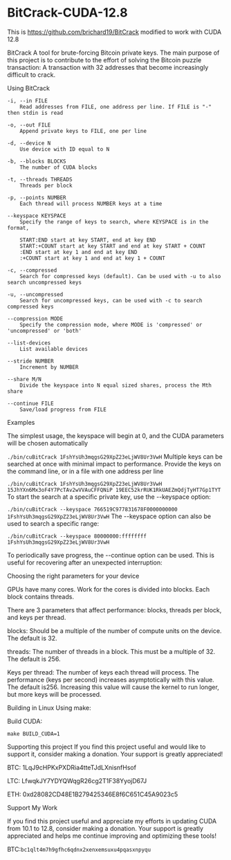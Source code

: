 # BitCrack-CUDA-12.8
This is https://github.com/brichard19/BitCrack modified to work with CUDA 12.8


BitCrack
A tool for brute-forcing Bitcoin private keys. The main purpose of this project is to contribute to the effort of solving the Bitcoin puzzle transaction: A transaction with 32 addresses that become increasingly difficult to crack.


Using BitCrack
```
-i, --in FILE
    Read addresses from FILE, one address per line. If FILE is "-" then stdin is read

-o, --out FILE
    Append private keys to FILE, one per line

-d, --device N
    Use device with ID equal to N

-b, --blocks BLOCKS
    The number of CUDA blocks

-t, --threads THREADS
    Threads per block

-p, --points NUMBER
    Each thread will process NUMBER keys at a time

--keyspace KEYSPACE
    Specify the range of keys to search, where KEYSPACE is in the format,

	START:END start at key START, end at key END
	START:+COUNT start at key START and end at key START + COUNT
    :END start at key 1 and end at key END
	:+COUNT start at key 1 and end at key 1 + COUNT

-c, --compressed
    Search for compressed keys (default). Can be used with -u to also search uncompressed keys

-u, --uncompressed
    Search for uncompressed keys, can be used with -c to search compressed keys

--compression MODE
    Specify the compression mode, where MODE is 'compressed' or 'uncompressed' or 'both'

--list-devices
    List available devices

--stride NUMBER
    Increment by NUMBER

--share M/N
    Divide the keyspace into N equal sized shares, process the Mth share

--continue FILE
    Save/load progress from FILE
```

Examples


The simplest usage, the keyspace will begin at 0, and the CUDA parameters will be chosen automatically

```./bin/cuBitCrack 1FshYsUh3mqgsG29XpZ23eLjWV8Ur3VwH```
Multiple keys can be searched at once with minimal impact to performance. Provide the keys on the command line, or in a file with one address per line

```./bin/cuBitCrack 1FshYsUh3mqgsG29XpZ23eLjWV8Ur3VwH 15JhYXn6Mx3oF4Y7PcTAv2wVVAuCFFQNiP 19EEC52krRUK1RkUAEZmQdjTyHT7Gp1TYT```
To start the search at a specific private key, use the --keyspace option:

```./bin/cuBitCrack --keyspace 766519C977831678F0000000000 1FshYsUh3mqgsG29XpZ23eLjWV8Ur3VwH```
The --keyspace option can also be used to search a specific range:

```./bin/cuBitCrack --keyspace 80000000:ffffffff 1FshYsUh3mqgsG29XpZ23eLjWV8Ur3VwH```


To periodically save progress, the --continue option can be used. This is useful for recovering after an unexpected interruption:
   
    
Choosing the right parameters for your device


GPUs have many cores. Work for the cores is divided into blocks. Each block contains threads.

There are 3 parameters that affect performance: blocks, threads per block, and keys per thread.

blocks: Should be a multiple of the number of compute units on the device. The default is 32.

threads: The number of threads in a block. This must be a multiple of 32. The default is 256.

Keys per thread: The number of keys each thread will process. The performance (keys per second) increases asymptotically with this value. The default is256. Increasing this value will cause the kernel to run longer, but more keys will be processed.


Building in Linux
Using make:

Build CUDA:

```make BUILD_CUDA=1```



Supporting this project
If you find this project useful and would like to support it, consider making a donation. Your support is greatly appreciated!

BTC: 1LqJ9cHPKxPXDRia4tteTJdLXnisnfHsof

LTC: LfwqkJY7YDYQWqgR26cg2T1F38YyojD67J

ETH: 0xd28082CD48E1B279425346E8f6C651C45A9023c5



Support My Work

If you find this project useful and appreciate my efforts in updating CUDA from 10.1 to 12.8, consider making a donation. Your support is greatly appreciated and helps me continue improving and optimizing these tools!

BTC:```bc1qlt4m7h9gfhc6qdnx2xenxemsuxu4pqasxnpyqu```
